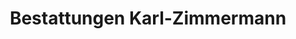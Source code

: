 ---
title: "Bestattungen Karl-Zimmermann"
url: /gelsenkirchen/bestattungen-karl-zimmermann/
shop: Bestattungen
---